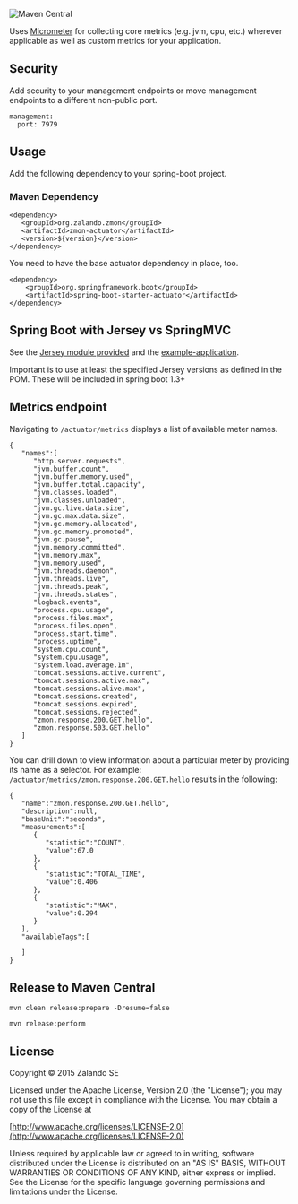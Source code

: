 ![Maven Central](https://img.shields.io/maven-central/v/org.zalando.zmon/zmon-actuator.svg)

Uses [Micrometer](https://docs.spring.io/spring-boot/docs/current/reference/htmlsingle/#production-ready-metrics) for collecting core metrics (e.g. jvm, cpu, etc.) wherever applicable as well as custom metrics for your application.

## Security

Add security to your management endpoints or move management endpoints to a different non-public port.

```
management:
  port: 7979
```
## Usage

Add the following dependency to your spring-boot project.

### Maven Dependency

```
<dependency>
   <groupId>org.zalando.zmon</groupId>
   <artifactId>zmon-actuator</artifactId>
   <version>${version}</version>
</dependency>
```

You need to have the base actuator dependency in place, too.

```
<dependency>
    <groupId>org.springframework.boot</groupId>
    <artifactId>spring-boot-starter-actuator</artifactId>
</dependency>
```

## Spring Boot with Jersey vs SpringMVC

See the [Jersey module provided](https://github.com/zalando/zmon-actuator/tree/master/zmon-actuator-jaxrs-jersey)
and the [example-application](https://github.com/zalando/zmon-actuator/tree/master/samples/zmon-actuator-jetty-jersey).

Important is to use at least the specified Jersey versions as defined in the POM. These will be included in spring boot 1.3+

## Metrics endpoint
Navigating to `/actuator/metrics` displays a list of available meter names. 
```
{
   "names":[
      "http.server.requests",
      "jvm.buffer.count",
      "jvm.buffer.memory.used",
      "jvm.buffer.total.capacity",
      "jvm.classes.loaded",
      "jvm.classes.unloaded",
      "jvm.gc.live.data.size",
      "jvm.gc.max.data.size",
      "jvm.gc.memory.allocated",
      "jvm.gc.memory.promoted",
      "jvm.gc.pause",
      "jvm.memory.committed",
      "jvm.memory.max",
      "jvm.memory.used",
      "jvm.threads.daemon",
      "jvm.threads.live",
      "jvm.threads.peak",
      "jvm.threads.states",
      "logback.events",
      "process.cpu.usage",
      "process.files.max",
      "process.files.open",
      "process.start.time",
      "process.uptime",
      "system.cpu.count",
      "system.cpu.usage",
      "system.load.average.1m",
      "tomcat.sessions.active.current",
      "tomcat.sessions.active.max",
      "tomcat.sessions.alive.max",
      "tomcat.sessions.created",
      "tomcat.sessions.expired",
      "tomcat.sessions.rejected",
      "zmon.response.200.GET.hello",
      "zmon.response.503.GET.hello"
   ]
}
```

You can drill down to view information about a particular meter by providing its name as a selector. For example: 
`/actuator/metrics/zmon.response.200.GET.hello` results in the following:

```
{
   "name":"zmon.response.200.GET.hello",
   "description":null,
   "baseUnit":"seconds",
   "measurements":[
      {
         "statistic":"COUNT",
         "value":67.0
      },
      {
         "statistic":"TOTAL_TIME",
         "value":0.406
      },
      {
         "statistic":"MAX",
         "value":0.294
      }
   ],
   "availableTags":[
      
   ]
}
```

## Release to Maven Central

    mvn clean release:prepare -Dresume=false

    mvn release:perform

## License

Copyright © 2015 Zalando SE

Licensed under the Apache License, Version 2.0 (the "License");
you may not use this file except in compliance with the License.
You may obtain a copy of the License at

   [http://www.apache.org/licenses/LICENSE-2.0](http://www.apache.org/licenses/LICENSE-2.0)

Unless required by applicable law or agreed to in writing, software
distributed under the License is distributed on an "AS IS" BASIS,
WITHOUT WARRANTIES OR CONDITIONS OF ANY KIND, either express or implied.
See the License for the specific language governing permissions and
limitations under the License.
